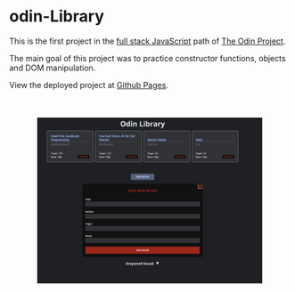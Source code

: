 # odin-Library

This is the first project in the [full stack JavaScript](https://www.theodinproject.com/paths/full-stack-javascript/courses/javascript/lessons/library) path of [The Odin Project](https://www.theodinproject.com/).

The main goal of this project was to practice constructor functions, objects and DOM manipulation.

View the deployed project at [Github Pages](https://github.com/krzysztof-kozak/odin-library).

<img src="https://raw.githubusercontent.com/krzysztof-kozak/odin-library/main/library.png" alt="deleting numbers on a calculator"
style="display: block; width:80%; margin: 50px auto;">